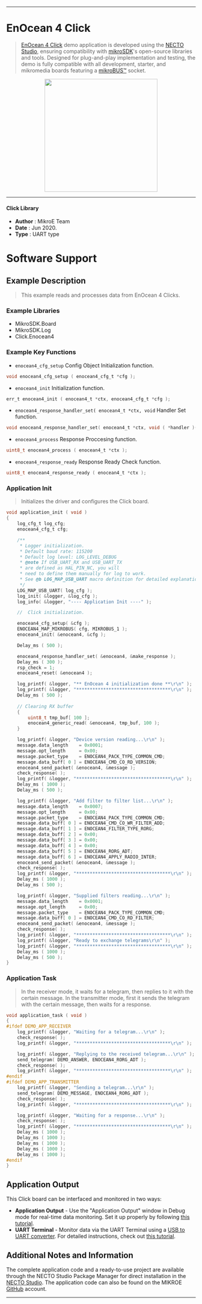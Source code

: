 
---
# EnOcean 4 Click

> [EnOcean 4 Click](https://www.mikroe.com/?pid_product=MIKROE-3637) demo application is developed using
the [NECTO Studio](https://www.mikroe.com/necto), ensuring compatibility with [mikroSDK](https://www.mikroe.com/mikrosdk)'s
open-source libraries and tools. Designed for plug-and-play implementation and testing, the demo is fully compatible with
all development, starter, and mikromedia boards featuring a [mikroBUS&trade;](https://www.mikroe.com/mikrobus) socket.

<p align="center">
  <img src="https://www.mikroe.com/?pid_product=MIKROE-3637&image=1" height=300px>
</p>

---

#### Click Library

- **Author**        : MikroE Team
- **Date**          : Jun 2020.
- **Type**          : UART type

# Software Support

## Example Description

> This example reads and processes data from EnOcean 4 Clicks.

### Example Libraries

- MikroSDK.Board
- MikroSDK.Log
- Click.Enocean4

### Example Key Functions

- `enocean4_cfg_setup` Config Object Initialization function. 
```c
void enocean4_cfg_setup ( enocean4_cfg_t *cfg );
``` 
 
- `enocean4_init` Initialization function. 
```c
err_t enocean4_init ( enocean4_t *ctx, enocean4_cfg_t *cfg );
```

- `enocean4_response_handler_set( enocean4_t *ctx, void` Handler Set function. 
```c
void enocean4_response_handler_set( enocean4_t *ctx, void ( *handler )( enocean4_packet_t*, uint8_t* ) );
```
 
- `enocean4_process` Response Proccesing function. 
```c
uint8_t enocean4_process ( enocean4_t *ctx );
```

- `enocean4_response_ready` Response Ready Check function. 
```c
uint8_t enocean4_response_ready ( enocean4_t *ctx );
```

### Application Init

> Initializes the driver and configures the Click board.

```c
void application_init ( void )
{
    log_cfg_t log_cfg;
    enocean4_cfg_t cfg;

    /** 
     * Logger initialization.
     * Default baud rate: 115200
     * Default log level: LOG_LEVEL_DEBUG
     * @note If USB_UART_RX and USB_UART_TX 
     * are defined as HAL_PIN_NC, you will 
     * need to define them manually for log to work. 
     * See @b LOG_MAP_USB_UART macro definition for detailed explanation.
     */
    LOG_MAP_USB_UART( log_cfg );
    log_init( &logger, &log_cfg );
    log_info( &logger, "---- Application Init ----" );

    //  Click initialization.

    enocean4_cfg_setup( &cfg );
    ENOCEAN4_MAP_MIKROBUS( cfg, MIKROBUS_1 );
    enocean4_init( &enocean4, &cfg );

    Delay_ms ( 500 );

    enocean4_response_handler_set( &enocean4, &make_response );
    Delay_ms ( 300 );
    rsp_check = 1;
    enocean4_reset( &enocean4 );

    log_printf( &logger, "** EnOcean 4 initialization done **\r\n" );
    log_printf( &logger, "***********************************\r\n" );
    Delay_ms ( 500 );
    
    // Clearing RX buffer
    {
        uint8_t tmp_buf[ 100 ];
        enocean4_generic_read( &enocean4, tmp_buf, 100 );
    }

    log_printf( &logger, "Device version reading...\r\n" );
    message.data_length    = 0x0001;
    message.opt_length     = 0x00;
    message.packet_type    = ENOCEAN4_PACK_TYPE_COMMON_CMD;
    message.data_buff[ 0 ] = ENOCEAN4_CMD_CO_RD_VERSION;
    enocean4_send_packet( &enocean4, &message );
    check_response( );
    log_printf( &logger, "***********************************\r\n" );
    Delay_ms ( 1000 );
    Delay_ms ( 500 );

    log_printf( &logger, "Add filter to filter list...\r\n" );
    message.data_length    = 0x0007;
    message.opt_length     = 0x00;
    message.packet_type    = ENOCEAN4_PACK_TYPE_COMMON_CMD;
    message.data_buff[ 0 ] = ENOCEAN4_CMD_CO_WR_FILTER_ADD;
    message.data_buff[ 1 ] = ENOCEAN4_FILTER_TYPE_RORG;
    message.data_buff[ 2 ] = 0x00;
    message.data_buff[ 3 ] = 0x00;
    message.data_buff[ 4 ] = 0x00;
    message.data_buff[ 5 ] = ENOCEAN4_RORG_ADT;
    message.data_buff[ 6 ] = ENOCEAN4_APPLY_RADIO_INTER;
    enocean4_send_packet( &enocean4, &message );
    check_response( );
    log_printf( &logger, "***********************************\r\n" );
    Delay_ms ( 1000 );
    Delay_ms ( 500 );

    log_printf( &logger, "Supplied filters reading...\r\n" );
    message.data_length    = 0x0001;
    message.opt_length     = 0x00;
    message.packet_type    = ENOCEAN4_PACK_TYPE_COMMON_CMD;
    message.data_buff[ 0 ] = ENOCEAN4_CMD_CO_RD_FILTER;
    enocean4_send_packet( &enocean4, &message );
    check_response( );
    log_printf( &logger, "***********************************\r\n" );
    log_printf( &logger, "Ready to exchange telegrams\r\n" );
    log_printf( &logger, "***********************************\r\n" );
    Delay_ms ( 1000 );
    Delay_ms ( 500 );
}
```

### Application Task

> In the receiver mode, it waits for a telegram, then replies to it with the certain message.
> In the transmitter mode, first it sends the telegram with the certain message, 
> then waits for a response.

```c
void application_task ( void )
{
#ifdef DEMO_APP_RECEIVER
    log_printf( &logger, "Waiting for a telegram...\r\n" );
    check_response( );
    log_printf( &logger, "***********************************\r\n" );

    log_printf( &logger, "Replying to the received telegram...\r\n" );
    send_telegram( DEMO_ANSWER, ENOCEAN4_RORG_ADT );
    check_response( );
    log_printf( &logger, "***********************************\r\n" );
#endif
#ifdef DEMO_APP_TRANSMITTER
    log_printf( &logger, "Sending a telegram...\r\n" );
    send_telegram( DEMO_MESSAGE, ENOCEAN4_RORG_ADT );
    check_response( );
    log_printf( &logger, "***********************************\r\n" );

    log_printf( &logger, "Waiting for a response...\r\n" );
    check_response( );
    log_printf( &logger, "***********************************\r\n" );
    Delay_ms ( 1000 );
    Delay_ms ( 1000 );
    Delay_ms ( 1000 );
    Delay_ms ( 1000 );
    Delay_ms ( 1000 );
#endif
}
```

## Application Output

This Click board can be interfaced and monitored in two ways:
- **Application Output** - Use the "Application Output" window in Debug mode for real-time data monitoring.
Set it up properly by following [this tutorial](https://www.youtube.com/watch?v=ta5yyk1Woy4).
- **UART Terminal** - Monitor data via the UART Terminal using
a [USB to UART converter](https://www.mikroe.com/click/interface/usb?interface*=uart,uart). For detailed instructions,
check out [this tutorial](https://help.mikroe.com/necto/v2/Getting%20Started/Tools/UARTTerminalTool).

## Additional Notes and Information

The complete application code and a ready-to-use project are available through the NECTO Studio Package Manager for 
direct installation in the [NECTO Studio](https://www.mikroe.com/necto). The application code can also be found on
the MIKROE [GitHub](https://github.com/MikroElektronika/mikrosdk_click_v2) account.

---
